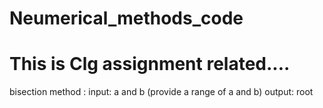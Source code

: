 # Neumerical_methods_code

This is Clg assignment related....
=========================================
bisection method :
input: a and b (provide a range of a and b)
output: root
